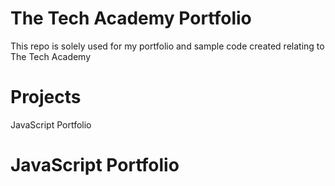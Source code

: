 # The Tech Academy Portfolio
This repo is solely used for my portfolio and sample code created relating to The Tech Academy

# Projects
JavaScript Portfolio

# JavaScript Portfolio

